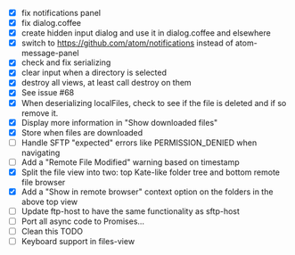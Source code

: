  - [x] fix notifications panel
 - [x] fix dialog.coffee
 - [x] create hidden input dialog and use it in dialog.coffee and elsewhere
 - [x] switch to https://github.com/atom/notifications instead of atom-message-panel
 - [x] check and fix serializing
 - [x] clear input when a directory is selected
 - [x] destroy all views, at least call destroy on them
 - [x] See issue #68
 - [x] When deserializing localFiles, check to see if the file is deleted and if so remove it.
 - [x] Display more information in "Show downloaded files"
 - [x] Store when files are downloaded
 - [ ] Handle SFTP "expected" errors like PERMISSION_DENIED when navigating
 - [ ] Add a "Remote File Modified" warning based on timestamp
 - [x] Split the file view into two: top Kate-like folder tree and bottom remote file browser
 - [x] Add a "Show in remote browser" context option on the folders in the above top view
 - [ ] Update ftp-host to have the same functionality as sftp-host
 - [ ] Port all async code to Promises...
 - [ ] Clean this TODO
 - [ ] Keyboard support in files-view
